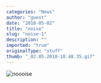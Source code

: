 ```yaml
---
categories: "News"
author: "guest"
date: "2018-05-02"
title: "noise"
slug: "noise-1"
description: ""
imported: "true"
originalType: "stuff"
thumb: "_02.05.2018-18.48.35.gif"
---
```



![noooise](_02.05.2018-18.48.35.gif) 

